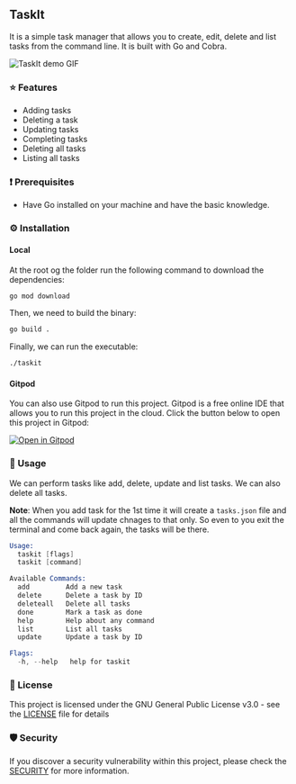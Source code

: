 ## TaskIt

It is a simple task manager that allows you to create, edit, delete and list tasks from the command line. It is built with Go and Cobra.

![TaskIt demo GIF](https://user-images.githubusercontent.com/51878265/224398202-84823ca4-ba4d-4ae4-915a-9f9f42ee50d0.gif)

### ⭐️ Features

- Adding tasks
- Deleting a task
- Updating tasks
- Completing tasks
- Deleting all tasks
- Listing all tasks

### ❗️ Prerequisites

- Have Go installed on your machine and have the basic knowledge.

### ⚙️ Installation

#### Local

At the root og the folder run the following command to download the dependencies:

```bash
go mod download
```

Then, we need to build the binary:

```bash
go build .
```

Finally, we can run the executable:

```bash
./taskit
```

#### Gitpod

You can also use Gitpod to run this project. Gitpod is a free online IDE that allows you to run this project in the cloud. Click the button below to open this project in Gitpod:

[![Open in Gitpod](https://gitpod.io/button/open-in-gitpod.svg)](https://gitpod.io/#https://github.com/Pradumnasaraf/taskit)

### 📝 Usage

We can perform tasks like add, delete, update and list tasks. We can also delete all tasks.

**Note**: When you add task for the 1st time it will create a `tasks.json` file and all the commands will update chnages to that only. So even to you exit the terminal and come back again, the tasks will be there.

```s
Usage:
  taskit [flags]
  taskit [command]

Available Commands:
  add         Add a new task
  delete      Delete a task by ID
  deleteall   Delete all tasks
  done        Mark a task as done
  help        Help about any command
  list        List all tasks
  update      Update a task by ID

Flags:
  -h, --help   help for taskit
```

### 📜 License

This project is licensed under the GNU General Public License v3.0 - see the [LICENSE](LICENSE) file for details

### 🛡 Security

If you discover a security vulnerability within this project, please check the [SECURITY](SECURITY.md) for more information.
